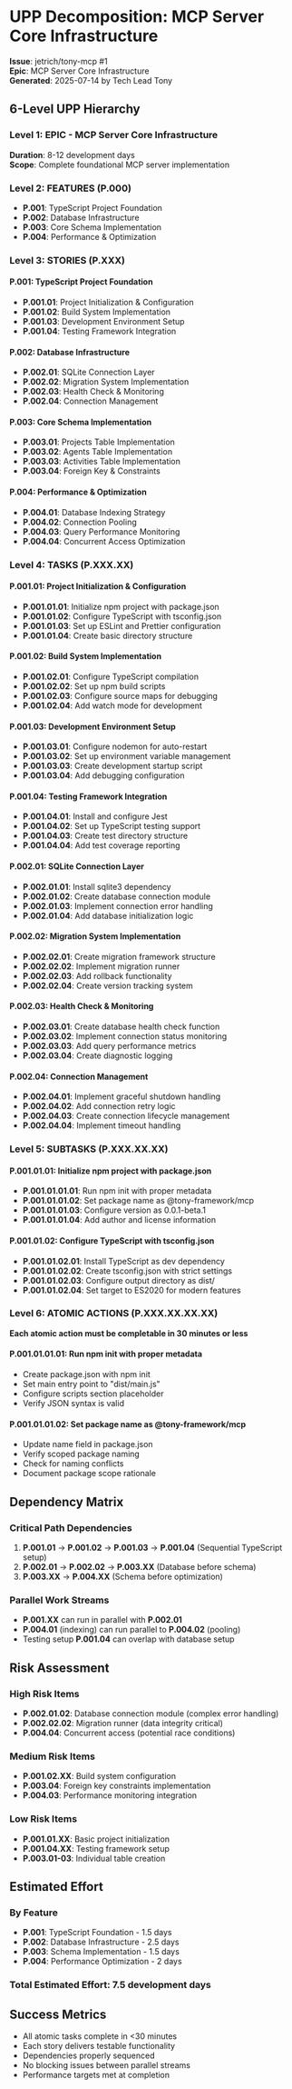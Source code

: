 # UPP Decomposition: MCP Server Core Infrastructure
**Issue**: jetrich/tony-mcp #1  
**Epic**: MCP Server Core Infrastructure  
**Generated**: 2025-07-14 by Tech Lead Tony  

## 6-Level UPP Hierarchy

### Level 1: EPIC - MCP Server Core Infrastructure
**Duration**: 8-12 development days  
**Scope**: Complete foundational MCP server implementation  

### Level 2: FEATURES (P.000)
- **P.001**: TypeScript Project Foundation
- **P.002**: Database Infrastructure  
- **P.003**: Core Schema Implementation
- **P.004**: Performance & Optimization

### Level 3: STORIES (P.XXX)

#### P.001: TypeScript Project Foundation
- **P.001.01**: Project Initialization & Configuration
- **P.001.02**: Build System Implementation  
- **P.001.03**: Development Environment Setup
- **P.001.04**: Testing Framework Integration

#### P.002: Database Infrastructure
- **P.002.01**: SQLite Connection Layer
- **P.002.02**: Migration System Implementation
- **P.002.03**: Health Check & Monitoring
- **P.002.04**: Connection Management

#### P.003: Core Schema Implementation  
- **P.003.01**: Projects Table Implementation
- **P.003.02**: Agents Table Implementation
- **P.003.03**: Activities Table Implementation
- **P.003.04**: Foreign Key & Constraints

#### P.004: Performance & Optimization
- **P.004.01**: Database Indexing Strategy
- **P.004.02**: Connection Pooling
- **P.004.03**: Query Performance Monitoring
- **P.004.04**: Concurrent Access Optimization

### Level 4: TASKS (P.XXX.XX)

#### P.001.01: Project Initialization & Configuration
- **P.001.01.01**: Initialize npm project with package.json
- **P.001.01.02**: Configure TypeScript with tsconfig.json
- **P.001.01.03**: Set up ESLint and Prettier configuration
- **P.001.01.04**: Create basic directory structure

#### P.001.02: Build System Implementation
- **P.001.02.01**: Configure TypeScript compilation
- **P.001.02.02**: Set up npm build scripts
- **P.001.02.03**: Configure source maps for debugging
- **P.001.02.04**: Add watch mode for development

#### P.001.03: Development Environment Setup
- **P.001.03.01**: Configure nodemon for auto-restart
- **P.001.03.02**: Set up environment variable management
- **P.001.03.03**: Create development startup script
- **P.001.03.04**: Add debugging configuration

#### P.001.04: Testing Framework Integration
- **P.001.04.01**: Install and configure Jest
- **P.001.04.02**: Set up TypeScript testing support
- **P.001.04.03**: Create test directory structure
- **P.001.04.04**: Add test coverage reporting

#### P.002.01: SQLite Connection Layer
- **P.002.01.01**: Install sqlite3 dependency
- **P.002.01.02**: Create database connection module
- **P.002.01.03**: Implement connection error handling
- **P.002.01.04**: Add database initialization logic

#### P.002.02: Migration System Implementation
- **P.002.02.01**: Create migration framework structure
- **P.002.02.02**: Implement migration runner
- **P.002.02.03**: Add rollback functionality
- **P.002.02.04**: Create version tracking system

#### P.002.03: Health Check & Monitoring
- **P.002.03.01**: Create database health check function
- **P.002.03.02**: Implement connection status monitoring
- **P.002.03.03**: Add query performance metrics
- **P.002.03.04**: Create diagnostic logging

#### P.002.04: Connection Management
- **P.002.04.01**: Implement graceful shutdown handling
- **P.002.04.02**: Add connection retry logic
- **P.002.04.03**: Create connection lifecycle management
- **P.002.04.04**: Implement timeout handling

### Level 5: SUBTASKS (P.XXX.XX.XX)

#### P.001.01.01: Initialize npm project with package.json
- **P.001.01.01.01**: Run npm init with proper metadata
- **P.001.01.01.02**: Set package name as @tony-framework/mcp
- **P.001.01.01.03**: Configure version as 0.0.1-beta.1
- **P.001.01.01.04**: Add author and license information

#### P.001.01.02: Configure TypeScript with tsconfig.json
- **P.001.01.02.01**: Install TypeScript as dev dependency
- **P.001.01.02.02**: Create tsconfig.json with strict settings
- **P.001.01.02.03**: Configure output directory as dist/
- **P.001.01.02.04**: Set target to ES2020 for modern features

### Level 6: ATOMIC ACTIONS (P.XXX.XX.XX.XX)
**Each atomic action must be completable in 30 minutes or less**

#### P.001.01.01.01: Run npm init with proper metadata
- Create package.json with npm init
- Set main entry point to "dist/main.js"
- Configure scripts section placeholder
- Verify JSON syntax is valid

#### P.001.01.01.02: Set package name as @tony-framework/mcp
- Update name field in package.json
- Verify scoped package naming
- Check for naming conflicts
- Document package scope rationale

## Dependency Matrix

### Critical Path Dependencies
1. **P.001.01** → **P.001.02** → **P.001.03** → **P.001.04** (Sequential TypeScript setup)
2. **P.002.01** → **P.002.02** → **P.003.XX** (Database before schema)
3. **P.003.XX** → **P.004.XX** (Schema before optimization)

### Parallel Work Streams
- **P.001.XX** can run in parallel with **P.002.01**
- **P.004.01** (indexing) can run parallel to **P.004.02** (pooling)
- Testing setup **P.001.04** can overlap with database setup

## Risk Assessment

### High Risk Items
- **P.002.01.02**: Database connection module (complex error handling)
- **P.002.02.02**: Migration runner (data integrity critical)
- **P.004.04**: Concurrent access (potential race conditions)

### Medium Risk Items  
- **P.001.02.XX**: Build system configuration
- **P.003.04**: Foreign key constraints implementation
- **P.004.03**: Performance monitoring integration

### Low Risk Items
- **P.001.01.XX**: Basic project initialization
- **P.001.04.XX**: Testing framework setup
- **P.003.01-03**: Individual table creation

## Estimated Effort

### By Feature
- **P.001**: TypeScript Foundation - 1.5 days
- **P.002**: Database Infrastructure - 2.5 days  
- **P.003**: Schema Implementation - 1.5 days
- **P.004**: Performance Optimization - 2 days

### Total Estimated Effort: 7.5 development days

## Success Metrics
- All atomic tasks complete in <30 minutes
- Each story delivers testable functionality
- Dependencies properly sequenced
- No blocking issues between parallel streams
- Performance targets met at completion